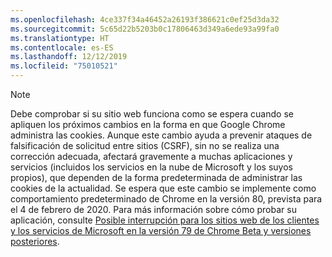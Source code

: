 ```yaml
---
ms.openlocfilehash: 4ce337f34a46452a26193f386621c0ef25d3da32
ms.sourcegitcommit: 5c65d22b5203b0c17806463d349a6ede93a99fa0
ms.translationtype: HT
ms.contentlocale: es-ES
ms.lasthandoff: 12/12/2019
ms.locfileid: "75010521"
---
```

> [!NOTE] 
> Debe comprobar si su sitio web funciona como se espera cuando se apliquen los próximos cambios en la forma en que Google Chrome administra las cookies. Aunque este cambio ayuda a prevenir ataques de falsificación de solicitud entre sitios (CSRF), sin no se realiza una corrección adecuada, afectará gravemente a muchas aplicaciones y servicios (incluidos los servicios en la nube de Microsoft y los suyos propios), que dependen de la forma predeterminada de administrar las cookies de la actualidad. Se espera que este cambio se implemente como comportamiento predeterminado de Chrome en la versión 80, prevista para el 4 de febrero de 2020. Para más información sobre cómo probar su aplicación, consulte [Posible interrupción para los sitios web de los clientes y los servicios de Microsoft en la versión 79 de Chrome Beta y versiones posteriores](https://support.microsoft.com/help/4522904/potential-disruption-to-customer-websites-in-latest-chrome).